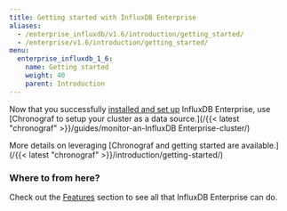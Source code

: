 ```yaml
---
title: Getting started with InfluxDB Enterprise
aliases:
  - /enterprise_influxdb/v1.6/introduction/getting_started/
  - /enterprise/v1.6/introduction/getting_started/
menu:
  enterprise_influxdb_1_6:
    name: Getting started
    weight: 40
    parent: Introduction
---
```


Now that you successfully [installed and set up](/enterprise_influxdb/v1.6/introduction/meta_node_installation/) InfluxDB Enterprise, use [Chronograf to setup your cluster as a data source.](/{{< latest "chronograf" >}}/guides/monitor-an-InfluxDB Enterprise-cluster/)

More details on leveraging [Chronograf and getting started are available.](/{{< latest "chronograf" >}}/introduction/getting-started/)


### Where to from here?

Check out the [Features](/enterprise_influxdb/v1.6/features/) section to see all that
InfluxDB Enterprise can do.

